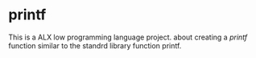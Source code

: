 # printf
This is a ALX low programming language project.
about creating a _printf_ function similar to the standrd
library function printf.
